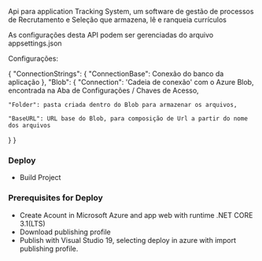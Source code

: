﻿Api para application Tracking System, um software de gestão de processos de Recrutamento e Seleção que armazena, lê e ranqueia currículos

As configurações desta API podem ser gerenciadas do arquivo appsettings.json

Configurações:

{
  "ConnectionStrings": {
    "ConnectionBase": Conexão do banco da aplicação
  },
  "Blob": {
    "Connection": 'Cadeia de conexão' com o Azure Blob, encontrada na Aba de Configurações / Chaves de Acesso,

    "Folder": pasta criada dentro do Blob para armazenar os arquivos,

    "BaseURL": URL base do Blob, para composição de Url a partir do nome dos arquivos
  }
}

### Deploy

- Build Project


### Prerequisites for Deploy

- Create Acount in Microsoft Azure and app web with runtime  .NET CORE 3.1(LTS)
- Download publishing profile
- Publish with Visual Studio 19, selecting deploy in azure with import publishing profile.

